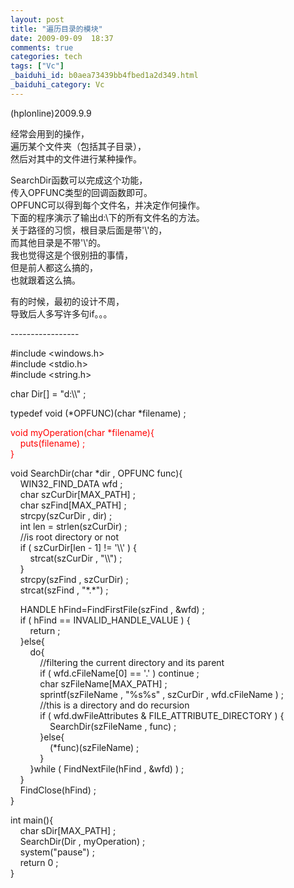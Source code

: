 ```yaml
---
layout: post
title: "遍历目录的模块"
date: 2009-09-09  18:37
comments: true
categories: tech
tags: ["Vc"]
_baiduhi_id: b0aea73439bb4fbed1a2d349.html
_baiduhi_category: Vc
---
```


<p>(hplonline)2009.9.9</p>
<p>经常会用到的操作，<br/>
遍历某个文件夹（包括其子目录），<br/>
然后对其中的文件进行某种操作。</p>
<p>SearchDir函数可以完成这个功能，<br/>
传入OPFUNC类型的回调函数即可。<br/>
OPFUNC可以得到每个文件名，并决定作何操作。<br/>
下面的程序演示了输出d:\下的所有文件名的方法。<br/>
关于路径的习惯，根目录后面是带'\'的，<br/>
而其他目录是不带'\'的。<br/>
我也觉得这是个很别扭的事情，<br/>
但是前人都这么搞的，<br/>
也就跟着这么搞。</p>
<p>有的时候，最初的设计不周，<br/>
导致后人多写许多句if。。。</p>
<p>-----------------</p>
<p>#include &lt;windows.h&gt;<br/>
#include &lt;stdio.h&gt;<br/>
#include &lt;string.h&gt;</p>
<p>char Dir[] = "d:\\" ;</p>
<p>typedef void (*OPFUNC)(char *filename) ;</p>
<p><font color="#ff0000">void myOperation(char *filename){<br/>
     puts(filename) ;<br/>
}</font></p>
<p>void SearchDir(char *dir , OPFUNC func){<br/>
     WIN32_FIND_DATA wfd ; <br/>
     char szCurDir[MAX_PATH] ;<br/>
     char szFind[MAX_PATH] ;<br/>
     strcpy(szCurDir , dir) ;<br/>
     int len = strlen(szCurDir) ;<br/>
     //is root directory or not <br/>
     if ( szCurDir[len - 1] != '\\' ) {<br/>
         strcat(szCurDir , "\\") ;     <br/>
     }<br/>
     strcpy(szFind , szCurDir) ;<br/>
     strcat(szFind , "*.*") ;</p>
<p>     HANDLE hFind=FindFirstFile(szFind , &amp;wfd) ; <br/>
     if ( hFind == INVALID_HANDLE_VALUE ) {<br/>
         return ;<br/>
     }else{<br/>
         do{<br/>
             //filtering the current directory and its parent<br/>
             if ( wfd.cFileName[0] == '.' ) continue ;<br/>
             char szFileName[MAX_PATH] ;<br/>
             sprintf(szFileName , "%s%s" , szCurDir , wfd.cFileName ) ;<br/>
             //this is a directory and do recursion<br/>
             if ( wfd.dwFileAttributes &amp; FILE_ATTRIBUTE_DIRECTORY ) {<br/>
                 SearchDir(szFileName , func) ;<br/>
             }else{<br/>
                 (*func)(szFileName) ;<br/>
             }<br/>
         }while ( FindNextFile(hFind , &amp;wfd) ) ;<br/>
     }<br/>
     FindClose(hFind) ;<br/>
}</p>
<p>int main(){<br/>
     char sDir[MAX_PATH] ;<br/>
     SearchDir(Dir , myOperation) ;<br/>
     system("pause") ;<br/>
     return 0 ;<br/>
}</p>

